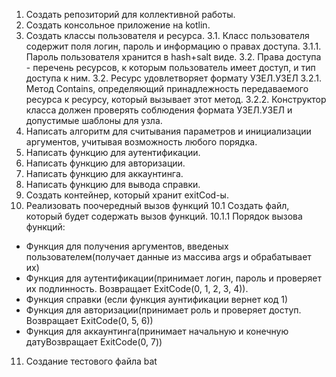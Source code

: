 1. Создать репозиторий для коллективной работы.
2. Создать консольное приложение на kotlin.
3. Создать классы пользователя и ресурса.
    3.1. Класс пользователя содержит поля логин, пароль и информацию о правах доступа.
        3.1.1. Пароль пользователя хранится в hash+salt виде.
        3.2. Права доступа - перечень ресурсов, к которым пользователь имеет доступ, и тип доступа к ним.
    3.2. Ресурс удовлетворяет формату УЗЕЛ.УЗЕЛ
        3.2.1. Метод Contains, определяющий принадлежность передаваемого ресурса к ресурсу, который вызывает этот метод.
        3.2.2. Конструктор класса должен проверять соблюдения формата УЗЕЛ.УЗЕЛ и допустимые шаблоны для узла.
4. Написать алгоритм для считывания параметров и инициализации аргументов, учитывая возможность любого порядка.
5. Написать функцию для аутентификации.
6. Написать функцию для авторизации.
7. Написать функцию для аккаунтинга.
8. Написать функцию для вывода справки.
9. Создать контейнер, который хранит exitCod-ы.
10. Реализовать поочередный вызов функций
10.1 Создать файл, который будет содержать вызов функций.
10.1.1 Порядок вызова функций:
 - Функция для получения аргументов, введеных пользователем(получает данные из массива args и обрабатывает их)
 - Функция для аутентификации(принимает логин, пароль и проверяет их подлинность. Возвращает ExitCode(0, 1, 2, 3, 4)).
 - Функция справки (если функция аунтификации вернет код 1)
 - Функция для авторизации(принимает роль и проверяет доступ. Возвращает ExitCode(0, 5, 6))
 - Функция для аккаунтинга(принимает начальную и конечную датуВозвращает ExitCode(0, 7))
11. Создание тестового файла bat